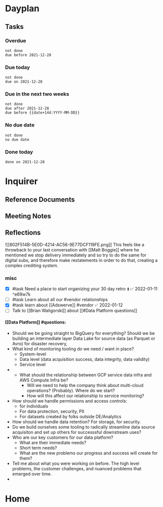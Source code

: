 # Dayplan
## Tasks
### Overdue
```tasks
not done
due before 2021-12-28
```

### Due today
```tasks
not done
due on 2021-12-28
```

### Due in the next two weeks
```tasks
not done
due after 2021-12-28
due before {{date+14d:YYYY-MM-DD}}
```

### No due date
```tasks
not done
no due date
```

### Done today
```tasks
done on 2021-12-28
```


# Inquirer

## Reference Documents

## Meeting Notes

## Reflections

![[802F514B-5E0D-4214-AC56-9E77DCF119FE.png]]
This feels like a throwback to your last conversation with [[Matt Boggie]] where he mentioned we stop delivery immediately and so try to do the same for digital subs, and therefore make restatements in order to do that, creating a complex crediting system. 
### misc
- [x] #task Need a place to start organizing your 30 day retro ⏫ ✅ 2022-01-11 ^e69w7k
- [ ] #task Learn about all our #vendor relationships
- [x] #task learn about [[Adswerve]] #vendor ✅ 2022-01-12
- [ ] Talk to [[Brian Waligorski]] about [[#Data Platform questions]]

#### [[Data Platform]] #questions:
- Should we be going straight to BigQuery for everything? Should we be building an intermediate layer Data Lake for source data (as Parquet or Avro) for disaster recovery, 
- What kind of monitoring tooling do we need / want in place?
	- System-level
	- Data level (data acquisition success, data integrity, data validity)
	- Service level
- - What should the relationship between GCP service data infra and AWS Compute Infra be?
	- Will we need to help the company think about multi-cloud operations? (Probably). Where do we start?
	- How will this affect our relationship to service monitoring?
- How should we handle permissions and access controls:
	- for individuals
	- For data protection, security, PII
	- For datasets created by folks outside DE/Analytics
- How should we handle data retention? For storage, for security.
- Do we build ourselves some tooling to radically streamline data source acquisiton and set up others for successsful downstream uses?
- Who are our key customers for our data platform?
	- What are their immediate needs? 
	- Short term needs?
	- What are the new problems our progress and success will create for them?
- Tell me about what you were working on before. The high level problems, the customer challenges, and nuanced problems that emerged over time.
- 
# Home